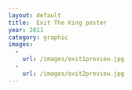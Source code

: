 ```yaml
---
layout: default
title:  Exit The King poster
year: 2011
category: graphic
images:
  -
    url: /images/exit1preview.jpg
  -
    url: /images/exit2preview.jpg
---
```

